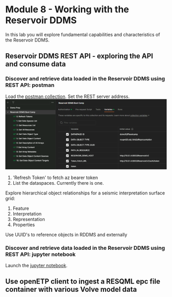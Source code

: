 # Module 8 - Working with the Reservoir DDMS

In this lab you will explore fundamental capabilities and characteristics of the Reservoir DDMS. 

## Reservoir DDMS REST API - exploring the API and consume data 
### Discover and retrieve data loaded in the Reservoir DDMS using REST API: postman 

Load the [postman collection](RDDMS_postman_collection.json). Set the REST server address.
![Set the server address](rddms-postman.png)

1. 'Refresh Token' to fetch az bearer token
2. List the dataspaces. Currently there is one. 

Explore hierarchical object relationships for a seismic interpretation surface grid:
1. Feature
2. Interpretation
3. Representation
4. Properties

Use UUID's to reference objects in RDDMS and externally

### Discover and retrieve data loaded in the Reservoir DDMS using REST API: jupyter notebook

Launch the [jupyter notebook](RDDMS_2dgrid.ipynb). 

## Use openETP client to ingest a RESQML epc file container with various Volve model data




